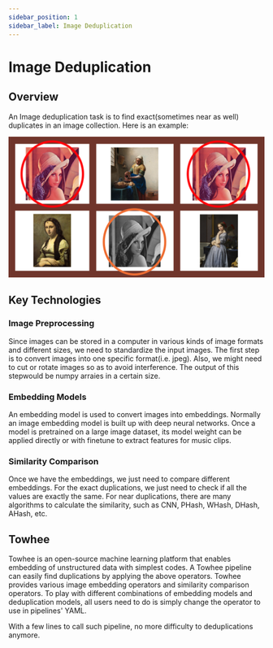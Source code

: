 ```yaml
---
sidebar_position: 1
sidebar_label: Image Deduplication 
---
```


# Image Deduplication

## Overview

An Image deduplication task is to find exact(sometimes 
near as well) duplicates in an image collection. Here 
is an example:

![Example](image_dedup.png)

## Key Technologies

### Image Preprocessing

Since images can be stored in a computer in various
kinds of image formats and different sizes, we need to 
standardize the input images. The first step is to 
convert images into one specific format(i.e. jpeg). 
Also, we might need to cut or rotate images so as to 
avoid interference. The output of this stepwould be 
numpy arraies in a certain size.

### Embedding Models

An embedding model is used to convert images into 
embeddings. Normally an image embedding model is built 
up with deep neural networks. Once a model is 
pretrained on a large image dataset, its model weight 
can be applied directly or with finetune to extract 
features for music clips.

### Similarity Comparison

Once we have the embeddings, we just need to compare 
different embeddings. For the exact duplications, we 
just need to check if all the values are exactly the 
same. For near duplications, there are many algorithms 
to calculate the similarity, such as CNN, PHash, WHash, 
DHash, AHash, etc.

## Towhee

Towhee is an open-source machine learning platform that 
enables embedding of unstructured data with simplest 
codes. A Towhee pipeline can easily find duplications 
by applying the above operators. Towhee provides 
various image embedding operators and similarity 
comparison operators. To play with different 
combinations of embedding models and deduplication 
models, all users need to do is simply change the 
operator to use in pipelines' YAML. 

With a few lines to call such pipeline, no more 
difficulty to deduplications anymore.

